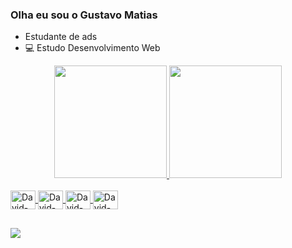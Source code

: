 ### Olha eu sou o Gustavo Matias 

- Estudante de ads
- 💻 Estudo Desenvolvimento Web

<div align="center">
  <a href="https://github.com/gustavomatiass">
  <img height="180em" src="https://github-readme-stats.vercel.app/api?username=gustavomatiass&show_icons=true&theme=cobalt&include_all_commits=true&count_private=true"/>
  <img height="180em" src="https://github-readme-stats.vercel.app/api/top-langs/?username=gustavomatiass&layout=compact&langs_count=7&theme=cobalt"/>
</div>
  
  <div style="display: inline_block"><br>
 
  <img align="center" alt="David-Js" height="30" width="40" src="https://cdn.jsdelivr.net/gh/devicons/devicon/icons/vscode/vscode-original.svg" />
  <img align="center" alt="David-Js" height="30" width="40" src="https://cdn.jsdelivr.net/gh/devicons/devicon/icons/html5/html5-original.svg" />
  <img align="center" alt="David-Js" height="30" width="40" src="https://cdn.jsdelivr.net/gh/devicons/devicon/icons/css3/css3-original.svg" />
  <img align="center" alt="David-Js" height="30" width="40" src="https://cdn.jsdelivr.net/gh/devicons/devicon/icons/javascript/javascript-original.svg" />

  </div>
  
  ##
  
  <div> 

  <a href = "mailto:gustavomatiass123@gmail.com"><img src="https://img.shields.io/badge/-Gmail-%23333?style=for-the-badge&logo=gmail&logoColor=white" target="_blank"></a>
  
  
</div>
